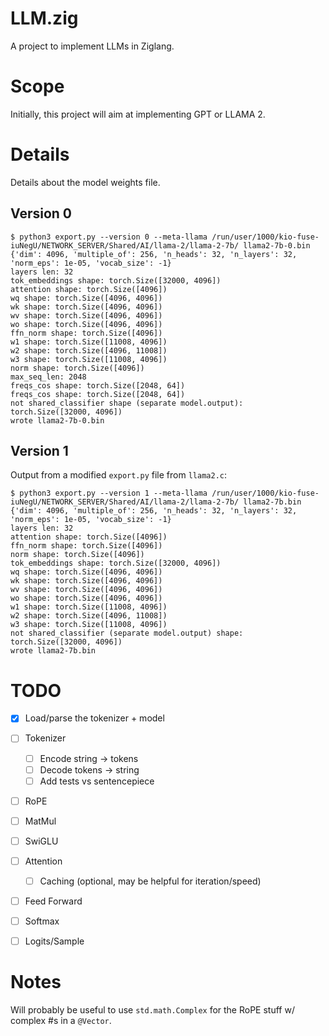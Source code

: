 
# LLM.zig
A project to implement LLMs in Ziglang.

# Scope
Initially, this project will aim at implementing GPT or LLAMA 2.

# Details
Details about the model weights file.

## Version 0
```
$ python3 export.py --version 0 --meta-llama /run/user/1000/kio-fuse-iuNegU/NETWORK_SERVER/Shared/AI/llama-2/llama-2-7b/ llama2-7b-0.bin
{'dim': 4096, 'multiple_of': 256, 'n_heads': 32, 'n_layers': 32, 'norm_eps': 1e-05, 'vocab_size': -1}
layers len: 32
tok_embeddings shape: torch.Size([32000, 4096])
attention shape: torch.Size([4096])
wq shape: torch.Size([4096, 4096])
wk shape: torch.Size([4096, 4096])
wv shape: torch.Size([4096, 4096])
wo shape: torch.Size([4096, 4096])
ffn_norm shape: torch.Size([4096])
w1 shape: torch.Size([11008, 4096])
w2 shape: torch.Size([4096, 11008])
w3 shape: torch.Size([11008, 4096])
norm shape: torch.Size([4096])
max_seq_len: 2048
freqs_cos shape: torch.Size([2048, 64])
freqs_cos shape: torch.Size([2048, 64])
not shared_classifier shape (separate model.output): torch.Size([32000, 4096])
wrote llama2-7b-0.bin
```


## Version 1
Output from a modified `export.py` file from `llama2.c`:
```
$ python3 export.py --version 1 --meta-llama /run/user/1000/kio-fuse-iuNegU/NETWORK_SERVER/Shared/AI/llama-2/llama-2-7b/ llama2-7b.bin
{'dim': 4096, 'multiple_of': 256, 'n_heads': 32, 'n_layers': 32, 'norm_eps': 1e-05, 'vocab_size': -1}
layers len: 32
attention shape: torch.Size([4096])
ffn_norm shape: torch.Size([4096])
norm shape: torch.Size([4096])
tok_embeddings shape: torch.Size([32000, 4096])
wq shape: torch.Size([4096, 4096])
wk shape: torch.Size([4096, 4096])
wv shape: torch.Size([4096, 4096])
wo shape: torch.Size([4096, 4096])
w1 shape: torch.Size([11008, 4096])
w2 shape: torch.Size([4096, 11008])
w3 shape: torch.Size([11008, 4096])
not shared_classifier (separate model.output) shape: torch.Size([32000, 4096])
wrote llama2-7b.bin
```

# TODO
- [x] Load/parse the tokenizer + model
- [ ] Tokenizer
  - [ ] Encode string -> tokens
  - [ ] Decode tokens -> string
  - [ ] Add tests vs sentencepiece
- [ ] RoPE
- [ ] MatMul
- [ ] SwiGLU
- [ ] Attention
  - [ ] Caching (optional, may be helpful for iteration/speed)
- [ ] Feed Forward
- [ ] Softmax
- [ ] Logits/Sample


# Notes
Will probably be useful to use `std.math.Complex` for the RoPE stuff w/ complex
#s in a `@Vector`.
